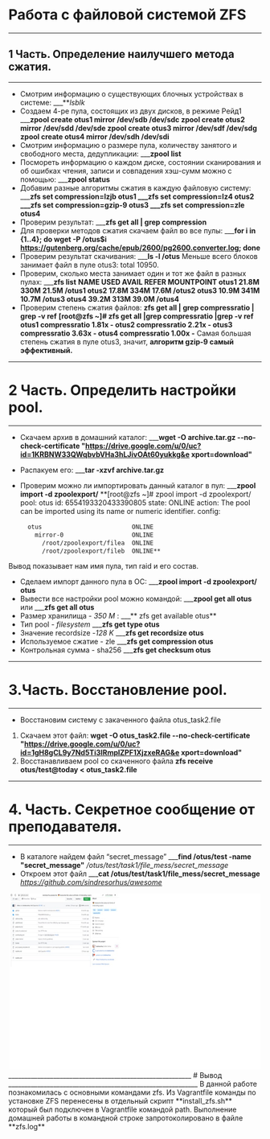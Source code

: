 # **Работа с файловой системой ZFS**
________________________________________________
## 1 Часть. Определение наилучшего метода сжатия.
________________________________________________
- Смотрим информацию о существующих блочных устройствах в системе:
___***lsblk*
- Создаем 4-ре пула, состоящих из двух дисков, в режиме Рейд1<br>
___**zpool create otus1 mirror /dev/sdb /dev/sdc
zpool create otus2 mirror /dev/sdd /dev/sde
zpool create otus3 mirror /dev/sdf /dev/sdg
zpool create otus4 mirror /dev/sdh /dev/sdi**
- Смотрим информацию о размере пула, количеству занятого и свободного места, дедупликации:
___**zpool list**
- Посмореть информацию о каждом диске, состоянии сканирования и об ошибках чтения, записи и совпадения хэш-сумм
можно с помощью:
___**zpool status**
- Добавим разные алгоритмы сжатия в каждую файловую систему:
___**zfs set compression=lzjb otus1
___zfs set compression=lz4 otus2
___zfs set compression=gzip-9 otus3
___zfs set compression=zle otus4**
- Проверим результат:
___**zfs get all | grep compression**
- Для проверки методов сжатия скачаем файл во все пулы:
___**for i in {1..4}; do wget -P /otus$i https://gutenberg.org/cache/epub/2600/pg2600.converter.log; done**
- Проверим результат скачивания:
___**ls -l /otus**
Меньше всего блоков занимает файл в пуле otus3: total 10950.
- Проверим, сколько места занимает один и тот же файл в разных пулах: 
___**zfs list**
**NAME    USED  AVAIL     REFER  MOUNTPOINT
otus1  21.8M   330M     21.5M  /otus1
otus2  17.8M   334M     17.6M  /otus2
otus3  10.9M   341M     10.7M  /otus3
otus4  39.2M   313M     39.0M  /otus4**
- Проверим степень сжатия файлов:
**zfs get all | grep compressratio | grep -v ref** 
**[root@zfs ~]# zfs get all |grep compressratio |grep -v ref
otus1  compressratio         1.81x                  -
otus2  compressratio         2.21x                  -
otus3  compressratio         3.63x                  -
otus4  compressratio         1.00x                  -**
Самая большая степень сжатия в пуле otus3, значит,
**алгоритм gzip-9 самый эффективный.**
________________________________________________
# 2 Часть. Определить настройки pool.
_________________________________________________
- Скачаем архив в домашний каталог:
___**wget -O archive.tar.gz --no-check-certificate "https://drive.google.com/u/0/uc?id=1KRBNW33QWqbvbVHa3hLJivOAt60yukkg&e xport=download"**
- Распакуем его:
___**tar -xzvf archive.tar.gz**
- Проверим можно ли импортировать данный каталог в пул:
___**zpool import -d zpoolexport/**
**[root@zfs ~]# zpool import -d zpoolexport/
   pool: otus
     id: 6554193320433390805
  state: ONLINE
 action: The pool can be imported using its name or numeric identifier.
 config:

        otus                         ONLINE
          mirror-0                   ONLINE
            /root/zpoolexport/filea  ONLINE
            /root/zpoolexport/fileb  ONLINE**
Вывод показывает нам имя пула, тип raid и его состав.
- Сделаем импорт данного пула в ОС:
___**zpool import -d zpoolexport/ otus**
- Вывести все настройки pool можно командой:
___**zpool get all otus**
или 
___**zfs get all otus**
- Размер хранилища - *350 М* :
___** zfs get available otus**
- Тип pool - *filesystem* 
___**zfs get type otus**
- Значение recordsize -*128 K*
___**zfs get recordsize otus**
- Используемое сжатие - zle
___**zfs get compression otus**
- Контрольная сумма - sha256
___**zfs get checksum otus**
________________________________________________
# 3.Часть. Восстановление pool.
________________________________________________
- Восстановим систему с закаченного файла otus_task2.file
1. Скачаем этот файл:
**wget -O otus_task2.file --no-check-certificate "https://drive.google.com/u/0/uc?id=1gH8gCL9y7Nd5Ti3IRmplZPF1XjzxeRAG&e xport=download"**
2. Восстанавливаем pool со скаченного файла
**zfs receive otus/test@today < otus_task2.file**
_________________________________________________
# 4. Часть. Секретное сообщение от преподавателя.
_________________________________________________
- В каталоге найдем файл “secret_message”
___**find /otus/test -name "secret_message"**
*/otus/test/task1/file_mess/secret_message*
- Откроем этот файл
___**cat /otus/test/task1/file_mess/secret_message**
*https://github.com/sindresorhus/awesome*
<center>
<img width="500" height="350" src="media/secret.jpg" alt="secret message">
</center>
_________________________________________________________
# Вывод
___________________________________________________________
В данной работе познакомилась с основными командами zfs.
Из Vagrantfile команды по установке ZFS перенесены в отдельный скрипт
**install_zfs.sh**
который был подключен в Vagrantfile командой path.
Выполнение домашней работы в командной строке запротоколировано в файле
**zfs.log**
